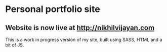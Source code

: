 # Personal portfolio site

## Website is now live at http://nikhilvijayan.com

This is a work in progress version of my site, built using SASS, HTML and a bit of JS. 
